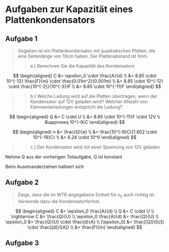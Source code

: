 # Aufgaben zur Kapazität eines Plattenkondensators

## Aufgabe 1

> Gegeben ist ein Plattenkondensator mit quadratischen Platten, die eine Seitenlänge von 10cm haben. Der Plattenabstand ist 1mm.
> > a.) Berechnen Sie die Kapazität des Kondensators

$$
\begin{aligned}
    C &= \epsilon_0 \cdot \frac{A}{d} \\
      &= 8.85 \cdot 10^{-12} \frac{F}{m} \cdot \frac{0.01m^2}{0.001m} \\
      &= 8.85 \cdot 10^{-12} \cdot \frac{10^{-2}}{10^{-3}}F \\
      &= 8.85 \cdot 10^{-11}F
\end{aligned}
$$

> > b.) Welche Ladung wird auf die Platten übertragen, wenn der Kondensator auf 12V geladen wird? Welcher ANzahl von Elemnentarladungen entspricht die Ladung?

$$
\begin{aligned}
    Q &= C \cdot U \\
      &= 8.85 \cdot 10^{-11}F \cdot 12V \\
      &\approxeq 10^{-9}C
\end{aligned}
$$

$$
\begin{aligned}
    n &= \frac{Q}{e} \\
      &= \frac{10^{-9}C}{1.602 \cdot 10^{-19}C} \\
      &= 6.24 \cdot 10^9
\end{aligned}
$$

> > c.) Der Kondensator wird mit einer Spannung von 12V geladen

Nehme Q aus der vorherigen Teilaufgabe, Q ist konstant

Beim Auseinanderziehen halbiert sich

## Aufgabe 2

> Zeige, dass die im WTR angegebene Einheit für $\epsilon_0$ auch richtig ist. Verwende dazu die Kondensatorformel.

$$
\begin{aligned}
                         C &= \epsilon_0 \frac{A}{d} \\
                         Q &= C \cdot U \\
             \rightarrow C &= \frac{Q}{U} \\
    \epsilon_0 \frac{A}{d} &= \frac{Q}{U} \\
                \epsilon_0 &= \frac{Q}{U} \cdot \frac{d}{A} \\
              [\epsilon_0] &= \frac{[Q]}{[U]} \cdot \frac{[d]}{[A]} \\
     &= \frac{F}{m}
\end{aligned}
$$

## Aufgabe 3
